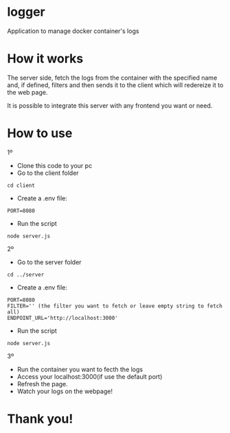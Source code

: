 # logger
Application to manage docker container's logs

# How it works

The server side, fetch the logs from the container with the specified name and, if defined, filters and then sends it to the client which will redereize it to the web page. 

It is possible to integrate this server with any frontend you want or need. 

# How to use

1º

- Clone this code to your pc
- Go to the client folder
``````
cd client
``````
- Create a .env file:
``````
PORT=8080

``````
- Run the script
``````
node server.js
``````
2º 
- Go to the server folder
``````
cd ../server
``````
- Create a .env file:
``````
PORT=8080 
FILTER='' (the filter you want to fetch or leave empty string to fetch all)
ENDPOINT_URL='http://localhost:3000'
``````
- Run the script
``````
node server.js
``````
3º
- Run the container you want to fecth the logs
- Access your localhost:3000(if use the default port)
- Refresh the page.
- Watch your logs on the webpage!

# Thank you! 